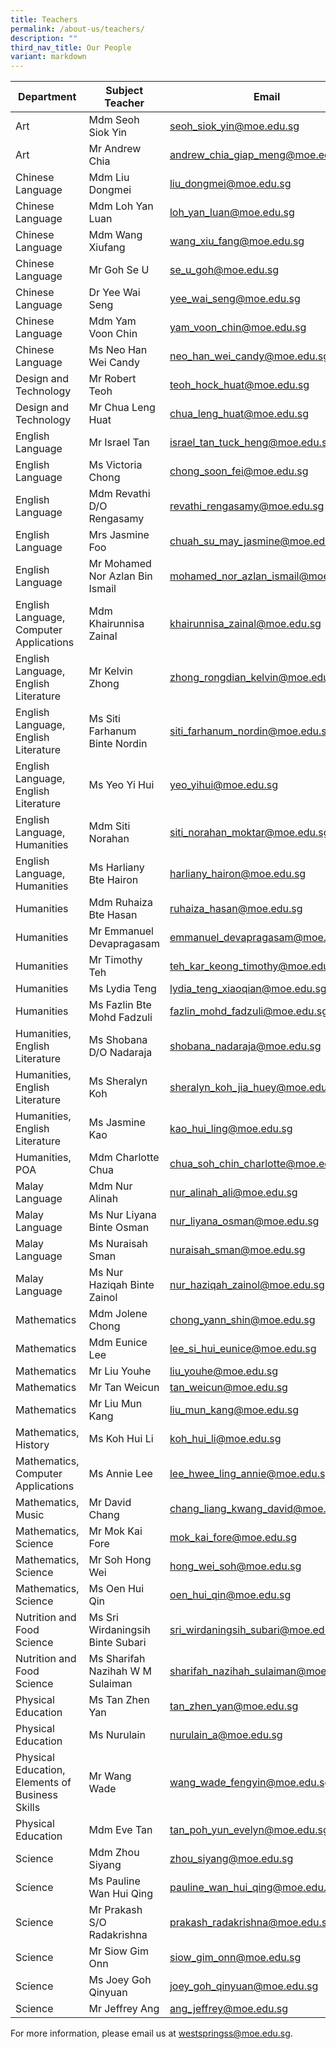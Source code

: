 ```yaml
---
title: Teachers
permalink: /about-us/teachers/
description: ""
third_nav_title: Our People
variant: markdown
---
```

| Department 	| Subject Teacher 	| Email 	|
|---	|---	|---	|
| Art 	| Mdm Seoh Siok Yin 	| seoh_siok_yin@moe.edu.sg 	|
| Art 	| Mr Andrew Chia 	| andrew_chia_giap_meng@moe.edu.sg	|
| Chinese Language 	| Mdm Liu Dongmei 	| liu_dongmei@moe.edu.sg 	|
| Chinese Language 	| Mdm Loh Yan Luan 	| loh_yan_luan@moe.edu.sg 	|
| Chinese Language 	| Mdm Wang Xiufang 	| wang_xiu_fang@moe.edu.sg 	|
| Chinese Language 	| Mr Goh Se U 	| se_u_goh@moe.edu.sg 	|
| Chinese Language 	| Dr Yee Wai Seng 	| yee_wai_seng@moe.edu.sg 	|
| Chinese Language 	| Mdm Yam Voon Chin 	| yam_voon_chin@moe.edu.sg 	|
| Chinese Language 	| Ms Neo Han Wei Candy 	| neo_han_wei_candy@moe.edu.sg 	|
| Design and Technology 	| Mr Robert Teoh 	| teoh_hock_huat@moe.edu.sg 	|
| Design and Technology 	| Mr Chua Leng Huat 	| chua_leng_huat@moe.edu.sg 	|
| English Language 	| Mr Israel Tan 	| israel_tan_tuck_heng@moe.edu.sg 	|
| English Language 	| Ms Victoria Chong 	| chong_soon_fei@moe.edu.sg 	|
| English Language 	| Mdm Revathi D/O Rengasamy 	| revathi_rengasamy@moe.edu.sg 	|
| English Language 	| Mrs Jasmine Foo 	| chuah_su_may_jasmine@moe.edu.sg 	|
| English Language 	| Mr Mohamed Nor Azlan Bin Ismail	| mohamed_nor_azlan_ismail@moe.edu.sg	|
| English Language, Computer Applications 	| Mdm Khairunnisa Zainal 	| khairunnisa_zainal@moe.edu.sg 	|
| English Language, English Literature 	| Mr Kelvin Zhong 	| zhong_rongdian_kelvin@moe.edu.sg 	|
| English Language, English Literature 	| Ms Siti Farhanum Binte Nordin 	| siti_farhanum_nordin@moe.edu.sg 	|
| English Language, English Literature 	| Ms Yeo Yi Hui 	| yeo_yihui@moe.edu.sg 	|
| English Language, Humanities 	| Mdm Siti Norahan 	| siti_norahan_moktar@moe.edu.sg 	|
| English Language, Humanities 	| Ms Harliany Bte Hairon 	| harliany_hairon@moe.edu.sg 	|
| Humanities 	| Mdm Ruhaiza Bte Hasan 	| ruhaiza_hasan@moe.edu.sg 	|
| Humanities 	| Mr Emmanuel Devapragasam 	| emmanuel_devapragasam@moe.edu.sg 	|
| Humanities 	| Mr Timothy Teh 	| teh_kar_keong_timothy@moe.edu.sg 	|
| Humanities 	| Ms Lydia Teng 	| lydia_teng_xiaoqian@moe.edu.sg 	||
| Humanities 	| Ms Fazlin Bte Mohd Fadzuli 	| fazlin_mohd_fadzuli@moe.edu.sg	|
| Humanities, English Literature 	| Ms Shobana D/O Nadaraja 	| shobana_nadaraja@moe.edu.sg 	|
| Humanities, English Literature 	| Ms Sheralyn Koh 	| sheralyn_koh_jia_huey@moe.edu.sg 	|
| Humanities, English Literature 	| Ms Jasmine Kao 	| kao_hui_ling@moe.edu.sg 	|
| Humanities, POA 	| Mdm Charlotte Chua 	| chua_soh_chin_charlotte@moe.edu.sg 	|
| Malay Language 	| Mdm Nur Alinah 	| nur_alinah_ali@moe.edu.sg 	|
| Malay Language 	| Ms Nur Liyana Binte Osman 	| nur_liyana_osman@moe.edu.sg 	|
| Malay Language 	| Ms Nuraisah Sman 	| nuraisah_sman@moe.edu.sg 	|
| Malay Language 	| Ms Nur Haziqah Binte Zainol	| nur_haziqah_zainol@moe.edu.sg 	|
| Mathematics 	| Mdm Jolene Chong 	| chong_yann_shin@moe.edu.sg 	|
| Mathematics 	| Mdm Eunice Lee 	| lee_si_hui_eunice@moe.edu.sg 	|
| Mathematics 	| Mr Liu Youhe 	| liu_youhe@moe.edu.sg 	|
| Mathematics 	| Mr Tan Weicun 	| tan_weicun@moe.edu.sg 	|
| Mathematics 	| Mr Liu Mun Kang 	| liu_mun_kang@moe.edu.sg 	|
| Mathematics, History 	| Ms Koh Hui Li 	| koh_hui_li@moe.edu.sg 	|
| Mathematics, Computer Applications 	| Ms Annie Lee 	| lee_hwee_ling_annie@moe.edu.sg 	|
| Mathematics, Music 	| Mr David Chang 	| chang_liang_kwang_david@moe.edu.sg 	|
| Mathematics, Science 	| Mr Mok Kai Fore 	| mok_kai_fore@moe.edu.sg 	|
| Mathematics, Science 	| Mr Soh Hong Wei 	| hong_wei_soh@moe.edu.sg 	|
| Mathematics, Science 	| Ms Oen Hui Qin 	| oen_hui_qin@moe.edu.sg 	|
| Nutrition and Food Science 	| Ms Sri Wirdaningsih Binte Subari 	| sri_wirdaningsih_subari@moe.edu.sg 	|
| Nutrition and Food Science 	| Ms Sharifah Nazihah W M Sulaiman 	| sharifah_nazihah_sulaiman@moe.edu.sg	|
| Physical Education 	| Ms Tan Zhen Yan 	| tan_zhen_yan@moe.edu.sg 	|
| Physical Education 	| Ms Nurulain 	| nurulain_a@moe.edu.sg 	|
| Physical Education, Elements of Business Skills 	| Mr Wang Wade 	| wang_wade_fengyin@moe.edu.sg 	|
| Physical Education 	| Mdm Eve Tan 	| tan_poh_yun_evelyn@moe.edu.sg 	|
| Science 	| Mdm Zhou Siyang 	| zhou_siyang@moe.edu.sg 	|
| Science 	| Ms Pauline Wan Hui Qing 	| pauline_wan_hui_qing@moe.edu.sg 	|
| Science 	| Mr Prakash S/O Radakrishna 	| prakash_radakrishna@moe.edu.sg 	|
| Science 	| Mr Siow Gim Onn 	| siow_gim_onn@moe.edu.sg 	|
| Science 	| Ms Joey Goh Qinyuan | joey_goh_qinyuan@moe.edu.sg 	|
| Science 	| Mr Jeffrey Ang | ang_jeffrey@moe.edu.sg	|


For more information, please email us at [westspringss@moe.edu.sg](mailto:westspringss@moe.edu.sg).